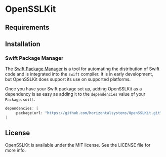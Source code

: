 # OpenSSLKit

## Requirements

## Installation

### Swift Package Manager

The [Swift Package Manager](https://swift.org/package-manager/) is a tool for automating the distribution of Swift code
and is integrated into the `swift` compiler. It is in early development, but OpenSSLKit does support its use on
supported platforms.

Once you have your Swift package set up, adding OpenSSLKit as a dependency is as easy as adding it to
the `dependencies` value of your `Package.swift`.

```swift
dependencies: [
    .package(url: "https://github.com/horizontalsystems/OpenSSLKit.git", .upToNextMajor(from: "1.0.0"))
]
```

## License

OpenSSLKit is available under the MIT license. See the LICENSE file for more info.
